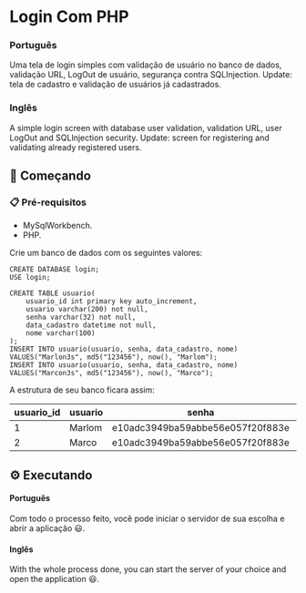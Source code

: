 # Login Com PHP

### Português
Uma tela de login simples com validação de usuário no banco de dados, validação URL, LogOut de usuário, segurança contra SQLInjection.
Update: tela de cadastro e validação de usuários já cadastrados.

### Inglês
A simple login screen with database user validation, validation URL, user LogOut and SQLInjection security.
Update: screen for registering and validating already registered users.

## 🚀 Começando

### 📋 Pré-requisitos
- MySqlWorkbench.
- PHP.

Crie um banco de dados com os seguintes valores:

```
CREATE DATABASE login;
USE login;

CREATE TABLE usuario(
    usuario_id int primary key auto_increment,
    usuario varchar(200) not null,
    senha varchar(32) not null,
    data_cadastro datetime not null,
    nome varchar(100)
);
INSERT INTO usuario(usuario, senha, data_cadastro, nome) VALUES("Marlon3s", md5("123456"), now(), "Marlom");
INSERT INTO usuario(usuario, senha, data_cadastro, nome) VALUES("Marcon3s", md5("123456"), now(), "Marco");

```
A estrutura de seu banco ficara assim:

| usuario_id | usuario | senha | data_cadastro | nome |
|------------|---------|-------| ------------- | ---- |
| 1          | Marlom  | e10adc3949ba59abbe56e057f20f883e | (data atual) | Marlom |
| 2          | Marco   | e10adc3949ba59abbe56e057f20f883e | (data atual) | Marco |

## ⚙️ Executando

#### Português
Com todo o processo feito, você pode iniciar o servidor de sua escolha e abrir a aplicação 😃.

#### Inglês
With the whole process done, you can start the server of your choice and open the application 😃.


